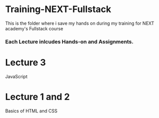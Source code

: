 # Training-NEXT-Fullstack
This is the folder where i save my hands on during my training for NEXT academy's Fullstack course
### Each Lecture inlcudes Hands-on and Assignments.
# Lecture 3 
JavaScript
# Lecture 1 and 2
Basics of HTML and CSS

